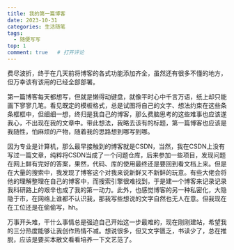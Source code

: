 ```yaml
---
title: 我的第一篇博客
date: 2023-10-31
categories: 生活随笔
tags:
  - 随便写写
top: 1
comment: true	# 打开评论
---
```


费尽波折，终于在几天前将博客的各式功能添加齐全，虽然还有很多不懂的地方，但万幸该有该用的已经全部部署。

第一篇博客每天都想写，但就是懒得动键盘，就像平时心中千言万语，纸上却只能画下寥寥几笔。看见既定的模板格式，总是试图将自己的文字、想法约束在这些条条框框中，但细细一想，终归是我自己的博客，那么费脑思考的这些难事也应该遂我心，不出现在我的文章中。带此想法，我略去该有的标题，第一篇博客也应该是我随性，怕麻烦的产物，随着我的思路想到哪写到哪。

因为专业是计算机，那么最早接触到的博客就是CSDN，当然，我在CSDN上没有写过一篇文章，纯粹将CSDN当成了一个问题仓库，后来参加一些项目，发现问题在网上鲜有完好的答案，果然，代码、库的使用最终还是要回到看文档上来。但是在大量的搜索中，我发现了博客这个对我来说新鲜又不新鲜的玩意。有些大佬会将他的理解整理在自己的博客中，而搜索引擎很难找到，于是建一个博客来记录记录我科研路上的艰辛也成了我的第一动力。此外，也感觉博客的另一种私密化，大隐隐于市，在网络上谁都不认识我，那我写些想说的文字自然也无人在意。但我现在在工位还是在偷偷写，hh。

万事开头难，干什么事情总是强迫自己开始这一步最难的，现在刚刚建站，希望我的三分热度能够让我创作热情不减。想说很多，但又文字匮乏，书读少了，总在推脱，应该是要买本散文看看培养一下文艺范了。